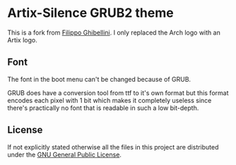 
# Artix-Silence GRUB2 theme

This is a fork from [Filippo Ghibellini](https://github.com/fghibellini/arch-silence).
I only replaced the Arch logo with an Artix logo.

## Font

The font in the boot menu can't be changed because of GRUB.

GRUB does have a conversion tool from ttf to it's own format but this format encodes each pixel with 1 bit
which makes it completely useless since there's practically no font that is readable in such a low bit-depth.

## License

If not explicitly stated otherwise all the files in this project are distributed under the [GNU General Public License](./COPYING).
